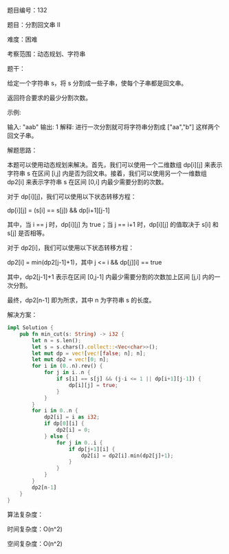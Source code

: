题目编号：132

题目：分割回文串 II

难度：困难

考察范围：动态规划、字符串

题干：

给定一个字符串 s，将 s 分割成一些子串，使每个子串都是回文串。

返回符合要求的最少分割次数。

示例:

输入: "aab"
输出: 1
解释: 进行一次分割就可将字符串分割成 ["aa","b"] 这样两个回文子串。

解题思路：

本题可以使用动态规划来解决。首先，我们可以使用一个二维数组 dp[i][j] 来表示字符串 s 在区间 [i,j] 内是否为回文串。接着，我们可以使用另一个一维数组 dp2[i] 来表示字符串 s 在区间 [0,i] 内最少需要分割的次数。

对于 dp[i][j]，我们可以使用以下状态转移方程：

dp[i][j] = (s[i] == s[j]) && dp[i+1][j-1]

其中，当 i == j 时，dp[i][j] 为 true；当 j == i+1 时，dp[i][j] 的值取决于 s[i] 和 s[j] 是否相等。

对于 dp2[i]，我们可以使用以下状态转移方程：

dp2[i] = min(dp2[j-1]+1)，其中 j <= i && dp[j][i] == true

其中，dp2[j-1]+1 表示在区间 [0,j-1] 内最少需要分割的次数加上区间 [j,i] 内的一次分割。

最终，dp2[n-1] 即为所求，其中 n 为字符串 s 的长度。

解决方案：

```rust
impl Solution {
    pub fn min_cut(s: String) -> i32 {
        let n = s.len();
        let s = s.chars().collect::<Vec<char>>();
        let mut dp = vec![vec![false; n]; n];
        let mut dp2 = vec![0; n];
        for i in (0..n).rev() {
            for j in i..n {
                if s[i] == s[j] && (j-i <= 1 || dp[i+1][j-1]) {
                    dp[i][j] = true;
                }
            }
        }
        for i in 0..n {
            dp2[i] = i as i32;
            if dp[0][i] {
                dp2[i] = 0;
            } else {
                for j in 0..i {
                    if dp[j+1][i] {
                        dp2[i] = dp2[i].min(dp2[j]+1);
                    }
                }
            }
        }
        dp2[n-1]
    }
}
```

算法复杂度：

时间复杂度：O(n^2)

空间复杂度：O(n^2)